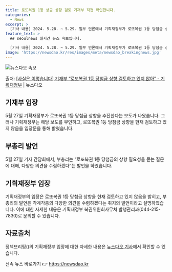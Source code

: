 ```yaml
---
title: 로또복권 1등 상금 상향 검토 기재부 직접 확인합니다.
categories:
  - News
excerpt: >
  [기사 내용] 2024. 5.28. ~ 5.29. 일부 언론에서 기획재정부가 로또복권 1등 당첨금 상향을 추…
feature_text: >
  ## seoulnews 실시간 뉴스 속보입니다.

  [기사 내용] 2024. 5.28. ~ 5.29. 일부 언론에서 기획재정부가 로또복권 1등 당첨금 상향을 추…
image: 'https://newsdao.kr/res/images/meta/newsdao_breakingnews.jpg'
---
```


![뉴스다오 속보](https://newsdao.kr/res/images/meta/newsdao_breakingnews.jpg)

<p>출처: <a href="https://newsdao.kr/3976" rel="dofollow">[사실은 이렇습니다] 기재부 “로또복권 1등 당첨금 상향 검토하고 있지 않아” - 기획재정부</a> | 뉴스다오</p>

<h2 data-ke-size="size26">기재부 입장</h2>
<p data-ke-size="size16">5월 27일 기획재정부가 로또복권 1등 당첨금 상향을 추진한다는 보도가 나왔습니다. 그러나 기획재정부는 해당 보도를 부인하고, 로또복권 1등 당첨금 상향을 현재 검토하고 있지 않음을 입장문을 통해 밝혔습니다.</p>

<h2 data-ke-size="size26">부총리 발언</h2>
<p data-ke-size="size16">5월 27일 기자 간담회에서, 부총리는 “로또복권 1등 당첨금의 상향 필요성을 묻는 질문에 대해, 다양한 의견을 수렴하겠다”는 발언을 하였습니다.</p>

<h2 data-ke-size="size26">기획재정부 입장</h2>
<p data-ke-size="size16">기획재정부의 입장은 로또복권 1등 당첨금 상향을 현재 검토하고 있지 않음을 밝히고, 부총리의 발언은 각계각층의 다양한 의견을 수렴하겠다는 취지의 발언이라고 설명하였습니다. 이에 대한 자세한 내용은 기획재정부 복권위원회사무처 발행관리과(044-215-7830)로 문의할 수 있습니다.</p>

<h2 data-ke-size="size26">자료출처</h2>
<p data-ke-size="size16">정책브리핑()의 기획재정부 입장에 대한 자세한 내용은 <a href="https://newsdao.kr/3976">뉴스다오 기사</a>에서 확인할 수 있습니다.</p> 

신속 뉴스 바로가기 👉 <a href="https://newsdao.kr" rel="dofollow">https://newsdao.kr</a>


